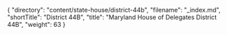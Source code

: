 {
  "directory": "content/state-house/district-44b",
  "filename": "_index.md",
  "shortTitle": "District 44B",
  "title": "Maryland House of Delegates District 44B",
  "weight": 63
}
